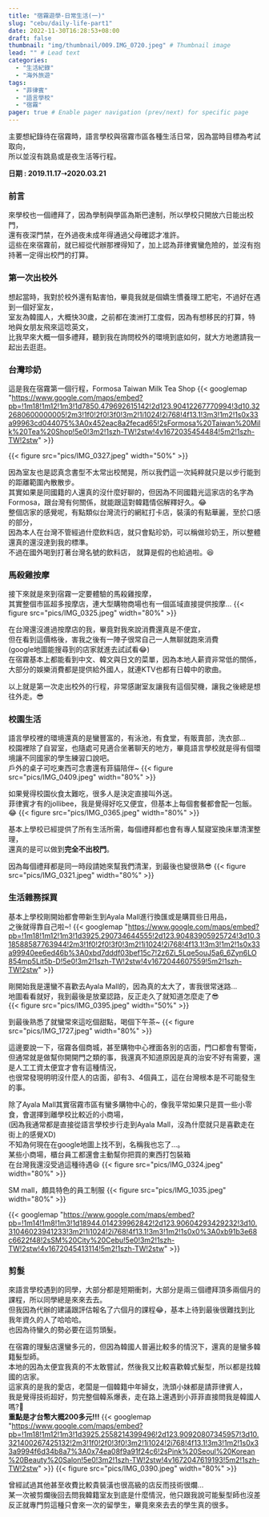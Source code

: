 ```yaml
---
title: "宿霧遊學-日常生活(一)"
slug: "cebu/daily-life-part1"
date: 2022-11-30T16:28:53+08:00
draft: false
thumbnail: "img/thumbnail/009.IMG_0720.jpeg" # Thumbnail image
lead: "" # Lead text
categories:
  - "生活紀錄"
  - "海外旅遊"
tags:
  - "菲律賓"
  - "語言學校"
  - "宿霧"
pager: true # Enable pager navigation (prev/next) for specific page
---
```

主要想紀錄待在宿霧時，語言學校與宿霧市區各種生活日常，因為當時目標為考試取向，  
所以並沒有跳島或是夜生活等行程。

<!--more-->
**日期 : 2019.11.17➝2020.03.21**   
### 前言    
來學校也一個禮拜了，因為學制與學區為斯巴達制，所以學校只開放六日能出校門，  
還有夜深門禁，在外過夜未成年得通過父母確認才准許。  
這些在來宿霧前，就已經從代辦那裡得知了，加上認為菲律賓蠻危險的，並沒有抱持著一定得出校門的打算。
### 第一次出校外 

想起當時，我對於校外還有點害怕，畢竟我就是個嬌生慣養理工肥宅，不過好在遇到一個好室友，  
室友為韓國人，大概快30歲，之前都在澳洲打工度假，因為有想移民的打算，特地與女朋友飛來這唸英文，  
比我早來大概一個多禮拜，聽到我在詢問校外的環境到底如何，就大方地邀請我一起出去逛逛。  

### 台灣珍奶 
這是我在宿霧第一個行程，Formosa Taiwan Milk Tea Shop
{{< googlemap "https://www.google.com/maps/embed?pb=!1m18!1m12!1m3!1d7850.479692615142!2d123.90412267770994!3d10.322680600000005!2m3!1f0!2f0!3f0!3m2!1i1024!2i768!4f13.1!3m3!1m2!1s0x33a99963cd044075%3A0x452eac8a2fecad65!2sFormosa%20Taiwan%20Milk%20Tea%20Shop!5e0!3m2!1szh-TW!2stw!4v1672035454484!5m2!1szh-TW!2stw" >}}

{{< figure src="pics/IMG_0327.jpeg" width="50%" >}}  

因為室友也是認真念書型不太常出校閒晃，所以我們這一次純粹就只是以步行能到的距離範圍內散散步。  
其實如果是同國籍的人還真的沒什麼好聊的，但因為不同國籍光這家店的名字為Formosa，跟台灣有何關係，就能跟這對韓籍情侶解釋好久。😂  
整個店家的感覺呢，有點類似台灣流行的網紅打卡店，裝潢的有點華麗，至於口感的部分，  
因為本人在台灣不管經過什麼飲料店，就只會點珍奶，可以稱做珍奶王，所以整體還真的還沒達到我的標準。  
不過在國外喝到打著台灣名號的飲料店， 就算是假的也給過啦。😆

### 馬殺雞按摩
接下來就是來到宿霧一定要體驗的馬殺雞按摩，  
其實整個市區超多按摩店，連大型購物商場也有一個區域直接提供按摩...
{{< figure src="pics/IMG_0325.jpeg" width="80%" >}} 

在台灣還沒進過按摩店的我，畢竟對我來說消費還真是不便宜，  
但在看到這價格後，害我之後有一陣子很常自己一人無聊就跑來消費    
(google地圖能搜尋到的店家就進去試試看😂)  
在宿霧基本上都能看到中文、韓文與日文的菜單，因為本地人薪資非常低的關係，  
大部分的娛樂消費都是提供給外國人，就連KTV也都有日韓中的歌曲。  

以上就是第一次走出校外的行程，非常感謝室友讓我有這個契機，讓我之後總是想往外走。😎   

### 校園生活
語言學校裡的環境還真的是蠻豐富的，有泳池，有食堂，有販賣部，洗衣部...  
校園裡除了自習室，也隨處可見適合坐著聊天的地方，畢竟語言學校就是得有個環境讓不同國家的學生練習口說吧。  
戶外的桌子可吃東西可念書還有菲貓陪伴~
{{< figure src="pics/IMG_0409.jpeg" width="80%" >}}  

如果覺得校園伙食太難吃，很多人是決定直接叫外送。  
菲律賓才有的jollibee，我是覺得好吃又便宜，但基本上每個套餐都會配一包飯。😂
{{< figure src="pics/IMG_0365.jpeg" width="80%" >}}  

基本上學校已經提供了所有生活所需，每個禮拜都也會有專人幫寢室換床單清潔整理，  
還真的是可以做到**完全不出校門**。  

因為每個禮拜都是同一時段請她來幫我們清潔，到最後也變很熟😎
{{< figure src="pics/IMG_0321.jpeg" width="80%" >}}  


### 生活雜務採買
基本上學校剛開始都會帶新生到Ayala Mall進行換匯或是購買些日用品，  
之後就得靠自己啦~!
{{< googlemap "https://www.google.com/maps/embed?pb=!1m18!1m12!1m3!1d3925.290734644555!2d123.90483905925724!3d10.318588587763944!2m3!1f0!2f0!3f0!3m2!1i1024!2i768!4f13.1!3m3!1m2!1s0x33a99940ee6ed46b%3A0xbd7dddf03bef15c7!2z6Zi_5Lqe5ouJ5a6_6Zyn6LO854mp5Lit5b-D!5e0!3m2!1szh-TW!2stw!4v1672044607559!5m2!1szh-TW!2stw" >}}  

剛開始我是還蠻不喜歡去Ayala Mall的，因為真的太大了，害我很常迷路...  
地圖看看就好，我到最後是放棄認路，反正走久了就知道怎麼走了😎   
{{< figure src="pics/IMG_0395.jpeg" width="50%" >}}   

到最後熟悉了就蠻常來這吃個甜點，喝個下午茶~
{{< figure src="pics/IMG_1727.jpeg" width="80%" >}} 

這邊要說一下，宿霧各個商城，甚至購物中心裡面各別的店面，門口都會有警衛，  
但通常就是做幫你開開門之類的事，我還真不知道原因是真的治安不好有需要，還是人工工資太便宜才會有這種情況，  
也很常發現明明沒什麼人的店面，卻有3、4個員工，這在台灣根本是不可能發生的事。   

除了Ayala Mall其實宿霧市區有蠻多購物中心的，像我平常如果只是買一些小零食，會選擇到離學校比較近的小商場，  
(因為我通常都是直接從語言學校步行走到Ayala Mall，沒為什麼就只是喜歡走在街上的感覺XD)   
不知為何現在在google地圖上找不到，名稱我也忘了...。  
某些小商場，櫃台員工都還會主動幫你把買的東西打包裝箱  
在台灣我還沒受過這種待遇😆
{{< figure src="pics/IMG_0324.jpeg" width="80%" >}} 

SM mall，頗具特色的員工制服
{{< figure src="pics/IMG_1035.jpeg" width="80%" >}}  

{{< googlemap "https://www.google.com/maps/embed?pb=!1m14!1m8!1m3!1d18944.014239962842!2d123.90604293429232!3d10.31046023941233!3m2!1i1024!2i768!4f13.1!3m3!1m2!1s0x0%3A0xb91b3e68c6622f48!2sSM%20City%20Cebu!5e0!3m2!1szh-TW!2stw!4v1672045413114!5m2!1szh-TW!2stw" >}}

### 剪髮
來語言學校遇到的同學，大部分都是短期衝刺，大部分是兩三個禮拜頂多兩個月的課程，所以同學總是來來去去。  
但我因為代辦的建議跟評估報名了六個月的課程😂，基本上待到最後很難找到比我年資久的人了哈哈哈。  
也因為待蠻久的勢必要在這剪頭髮。  

在宿霧的理髮店還蠻多元的，但因為韓國人普遍比較多的情況下，還真的是蠻多韓籍髮型師。  
本地的因為太便宜我真的不太敢嘗試，然後我又比較喜歡韓式髮型，所以都是找韓國的店家。  
這家真的是我的愛店，老闆是一個韓籍中年婦女，洗頭小妹都是請菲律賓人，  
我是覺得技術超好，剪完整個韓系爆表，走在路上還遇到小菲菲直接問我是韓國人嗎?🤨  
**重點是才台幣大概200多元!!!**
{{< googlemap "https://www.google.com/maps/embed?pb=!1m18!1m12!1m3!1d3925.2558214399496!2d123.90920807345957!3d10.321400267425132!2m3!1f0!2f0!3f0!3m2!1i1024!2i768!4f13.1!3m3!1m2!1s0x33a9994f6d34b8a7%3A0x74ea08f9a91f24c6!2sPink%20Seoul%20Korean%20Beauty%20Salon!5e0!3m2!1szh-TW!2stw!4v1672047619193!5m2!1szh-TW!2stw" >}}
{{< figure src="pics/IMG_0390.jpeg" width="80%" >}}   

曾經試過其他甚至收費比較貴裝潢也很高級的店反而技術很爛...  
某一次被剪爛後回去問我韓籍室友到底是什麼情況，他只跟我說可能髮型師也沒差  
反正就專門剪這種只會來一次的留學生，畢竟來來去去的學生真的很多。

 




